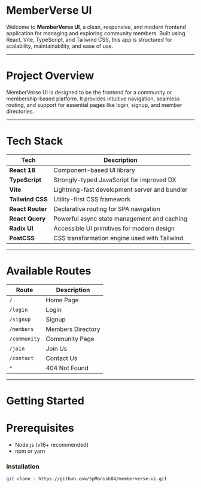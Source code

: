 # MemberVerse UI

Welcome to **MemberVerse UI**, a clean, responsive, and modern frontend application for managing and exploring community members. Built using React, Vite, TypeScript, and Tailwind CSS, this app is structured for scalability, maintainability, and ease of use.

---

# Project Overview

MemberVerse UI is designed to be the frontend for a community or membership-based platform. It provides intuitive navigation, seamless routing, and support for essential pages like login, signup, and member directories.

---

# Tech Stack

| Tech | Description |
|------|-------------|
| **React 18** | Component-based UI library |
| **TypeScript** | Strongly-typed JavaScript for improved DX |
| **Vite** | Lightning-fast development server and bundler |
| **Tailwind CSS** | Utility-first CSS framework |
| **React Router** | Declarative routing for SPA navigation |
| **React Query** | Powerful async state management and caching |
| **Radix UI** | Accessible UI primitives for modern design |
| **PostCSS** | CSS transformation engine used with Tailwind |

---

# Available Routes

| Route | Description |
|-------|-------------|
| `/` | Home Page |
| `/login` | Login |
| `/signup` | Signup |
| `/members` | Members Directory |
| `/community` | Community Page |
| `/join` | Join Us |
| `/contact` | Contact Us |
| `*` | 404 Not Found |

---

# Getting Started

# Prerequisites
- Node.js (v16+ recommended)
- npm or yarn

### Installation
```bash
git clone : https://github.com/SpMonish84/memberverse-ui.git
 

